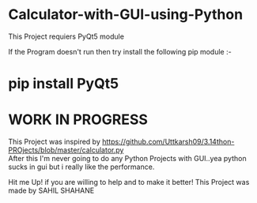 # Calculator-with-GUI-using-Python

This Project requiers PyQt5 module

  If the Program doesn't run then try install the following pip module :-
  # pip install PyQt5

# WORK IN PROGRESS

This Project was inspired by https://github.com/Uttkarsh09/3.14thon-PROjects/blob/master/calculator.py \
After this I'm never going to do any Python Projects with GUI..yea python sucks in gui but i really like the performance.

Hit me Up! if you are willing to help and to make it better!
This Project was made by SAHIL SHAHANE
